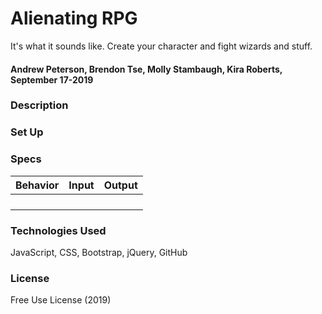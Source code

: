 # Alienating RPG

It's what it sounds like. Create your character and fight wizards and stuff. 


#### Andrew Peterson, Brendon Tse, Molly Stambaugh, Kira Roberts, September 17-2019

### Description

### Set Up

### Specs

| Behavior | Input | Output |
|-|-|-|
| | | |
| | | |
| | | |
| | | |

### Technologies Used

JavaScript, CSS, Bootstrap, jQuery, GitHub

### License

Free Use License (2019)